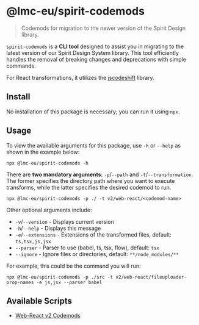 # @lmc-eu/spirit-codemods

> Codemods for migration to the newer version of the Spirit Design library.

`spirit-codemods` is a **CLI tool** designed to assist you in migrating to the latest version of our Spirit Design System library. This tool efficiently handles the removal of breaking changes and deprecations with simple commands.

For React transformations, it utilizes the [jscodeshift][jscodeshift] library.

## Install

No installation of this package is necessary; you can run it using `npx`.

## Usage

To view the available arguments for this package, use `-h` or `--help` as shown in the example below:

```shell
npx @lmc-eu/spirit-codemods -h
```

There are **two mandatory arguments**: `-p`/`--path` and `-t`/`--transformation`.
The former specifies the directory path where you want to execute transforms, while the latter specifies the desired codemod to run.

```shell
npx @lmc-eu/spirit-codemods -p ./ -t v2/web-react/<codemod-name>
```

Other optional arguments include:

- `-v`/`--version` - Displays current version
- `-h`/`--help` - Displays this message
- `-e`/`--extensions` - Extensions of the transformed files, default: `ts,tsx,js,jsx`
- `--parser` - Parser to use (babel, ts, tsx, flow), default: `tsx`
- `--ignore` - Ignore files or directories, default: `**/node_modules/**`

For example, this could be the command you will run:

```shell
npx @lmc-eu/spirit-codemods -p ./src -t v2/web-react/fileuploader-prop-names -e js,jsx --parser babel
```

## Available Scripts

- [Web-React v2 Codemods](./src/transforms/v2/web-react/README.md)

[jscodeshift]: https://github.com/facebook/jscodeshift
